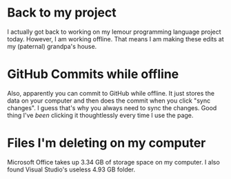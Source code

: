 
# Back to my project
I actually got back to working on my lemour programming language project today. However, I am working offline. That means I am making these edits at my (paternal) grandpa's house.

# GitHub Commits while offline
Also, apparently you can commit to GitHub while offline. It just stores the data on your computer and then does the commit when you click "sync changes". I guess that's why you always need to sync the changes. Good thing I've *been* clicking it thoughtlessly every time I use the page.

# Files I'm deleting on my computer
Microsoft Office takes up 3.34 GB of storage space on my computer.
I also found Visual Studio's useless 4.93 GB folder.

